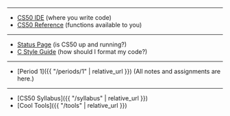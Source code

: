 ***

* [CS50 IDE](https://cs50.io/) (where you write code)
* [CS50 Reference](https://reference.cs50.net/) (functions available to you)

***

* [Status Page](https://cs50.statuspage.io/) (is CS50 up and running?)
* [C Style Guide](https://cs50.readthedocs.io/style/c/) (how should I format my code?)

***

* [Period 1]({{ "/periods/1" | relative_url }})
(All notes and assignments are here.)

***

* [CS50 Syllabus]({{ "/syllabus" | relative_url }})
* [Cool Tools]({{ "/tools" | relative_url }})
